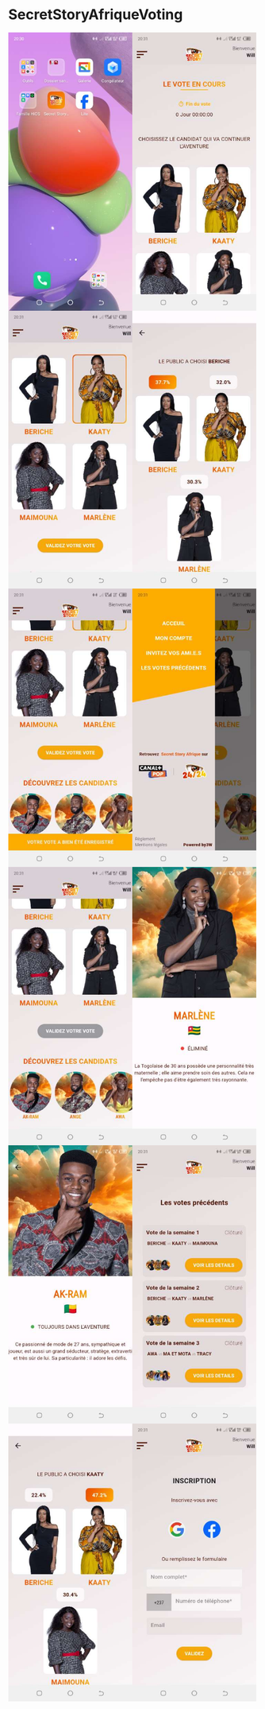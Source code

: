 

# SecretStoryAfriqueVoting



<img align="left" src="2.jpg" width="250" />
<img align="left" src="1.jpg" width="250" />
<img align="left" src="12.jpg" width="250" />
<img align="left" src="3.jpg" width="250" />
<img align="left" src="6.jpg" width="250" />
<img align="left" src="8.jpg" width="250" />
<img align="left" src="4.jpg" width="250" />
<img align="left" src="9.jpg" width="250" />
<img align="left" src="10.jpg" width="250" />
<img align="left" src="11.jpg" width="250" />
<img align="left" src="13.jpg" width="250" />
<img  src="14.jpg" width="250"/>


